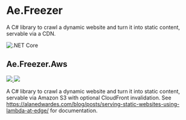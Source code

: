 # Ae.Freezer
A C# library to crawl a dynamic website and turn it into static content, servable via a CDN.

![.NET Core](https://github.com/alanedwardes/Ae.Freezer/workflows/.NET%20Core/badge.svg?branch=main)

## Ae.Freezer.Aws
[![](https://img.shields.io/nuget/v/Ae.Freezer.Aws) ![](https://img.shields.io/badge/framework-netstandard2.0-blue)](https://www.nuget.org/packages/Ae.Freezer.Aws/) 

A C# library to crawl a dynamic website and turn it into static content, servable via Amazon S3 with optional CloudFront invalidation. See https://alanedwardes.com/blog/posts/serving-static-websites-using-lambda-at-edge/ for documentation.
